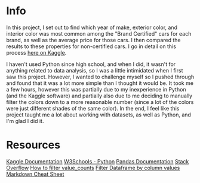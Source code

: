 # Info
In this project, I set out to find which year of make, exterior color, and interior color was most common among the "Brand Certified" cars for each brand, as well as the average price for those cars. I then compared the results to these properties for non-certified cars. I go in detail on this process [here on Kaggle](https://www.kaggle.com/code/princemaggots/acm-coding-challenge).

I haven't used Python since high school, and when I did, it wasn't for anything related to data analysis, so I was a little intimidated when I first saw this project. However, I wanted to challenge myself so I pushed through and found that it was a lot more simple than I thought it would be. It took me a few hours, however this was partially due to my inexperience in Python (and the Kaggle software) and partially also due to me deciding to manually filter the colors down to a more reasonable number (since a lot of the colors were just different shades of the same color). In the end, I feel like this project taught me a lot about working with datasets, as well as Python, and I'm glad I did it.

# Resources

[Kaggle Documentation](https://www.kaggle.com/docs/api)
[W3Schools - Python](https://www.w3schools.com/datascience/ds_python.asp)
[Pandas Documentation](https://pandas.pydata.org/docs/reference/)
[Stack Overflow](https://stackoverflow.com/)
[How to filter value_counts](https://softhints.com/pandas-how-to-filter-results-of-value_counts)
[Filter Dataframe by column values](https://www.geeksforgeeks.org/ways-to-filter-pandas-dataframe-by-column-values/)
[Markdown Cheat Sheet](https://www.markdownguide.org/cheat-sheet/)
